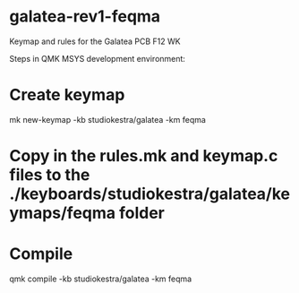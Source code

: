 # galatea-rev1-feqma
Keymap and rules for the Galatea PCB F12 WK

Steps in QMK MSYS development environment:
# Create keymap
mk new-keymap -kb studiokestra/galatea -km feqma

# Copy in the rules.mk and keymap.c files to the ./keyboards/studiokestra/galatea/keymaps/feqma folder

# Compile
qmk compile -kb studiokestra/galatea -km feqma
